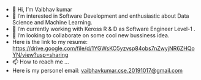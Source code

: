 - 👋 Hi, I’m  Vaibhav kumar
- 👀 I’m interested in Software Development and enthusiastic about Data Science and Machine Learning.
- 🌱 I’m currently working with Keross R & D as Software Engineer Level-1 .
- 💞️ I’m looking to collaborate on some cool new bussiness idea.
- Here is the link to my resume: https://drive.google.com/file/d/1YGWsKO5yzvsp84obs7nZwyjNR6ZHQoYN/view?usp=sharing
- 📫 How to reach me ...
- Here is my personel email: vaibhavkumar.cse.20191017@gmail.com





<!---


babulvaibhav/babulvaibhav is a ✨ special ✨ repository because its `README.md` (this file) appears on your GitHub profile.
You can click the Preview link to take a look at your changes.

--->
